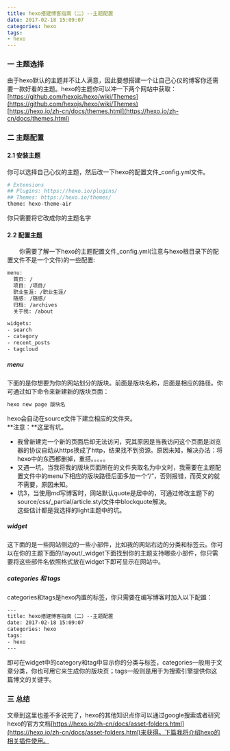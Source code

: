 ```yaml
---
title: hexo搭建博客指南（二）--主题配置
date: 2017-02-18 15:09:07
categories: hexo
tags:
- hexo
---
```

### 一 主题选择  

由于hexo默认的主题并不让人满意，因此要想搭建一个让自己心仪的博客你还需要一款好看的主题。hexo的主题你可以冲一下两个网站中获取：  
[https://github.com/hexojs/hexo/wiki/Themes](https://github.com/hexojs/hexo/wiki/Themes)  
[https://hexo.io/zh-cn/docs/themes.html](https://hexo.io/zh-cn/docs/themes.html)  


### 二 主题配置  

#### 2.1 安装主题

你可以选择自己心仪的主题，然后改一下hexo的配置文件_config.yml文件。  
``` bash
# Extensions
## Plugins: https://hexo.io/plugins/
## Themes: https://hexo.io/themes/
theme: hexo-theme-air
```
你只需要将它改成你的主题名字  


#### 2.2 配置主题  
&emsp;&emsp;你需要了解一下hexo的主题配置文件_config.yml(注意与hexo根目录下的配置文件不是一个文件)的一些配置:
``` bash
menu:
  首页: /
  项目: /项目/
  职业生涯: /职业生涯/
  随感: /随感/
  归档: /archives
  关于我: /about

widgets:
- search
- category
- recent_posts
- tagcloud

```  
##### **menu**
下面的是你想要为你的网站划分的版块。前面是版块名称，后面是相应的路径。你可通过如下命令来新建新的版块页面：  
``` bash
hexo new page 版块名
```  
hexo会自动在source文件下建立相应的文件夹。   
**注意：**这里有坑。  

- 我曾新建完一个新的页面后却无法访问，究其原因是当我访问这个页面是浏览器的协议自动从https换成了http，结果找不到资源。原因未知，解决办法：将hexo中的东西都删掉，重搭。。。。。   
- 又遇一坑，当我将我的版块页面所在的文件夹取名为中文时，我需要在主题配置文件中的menu下相应的版块路径后面多加一个“/”，否则报错，而英文的就不需要，原因未知。
- 坑3，当使用md写博客时，网站默认quote是居中的，可通过修改主题下的source/css/_partial/article.styl文件中blockquote解决。  
这些估计都是我选择的light主题中的坑。  

##### **widget**  
这下面的是一些网站侧边的一些小部件，比如我的网站右边的分类和标签云。你可以在你的主题下面的/layout/_widget下面找到你的主题支持哪些小部件，你只需要将这些部件名依照格式放在widget下即可显示在网站中。  

##### **categories 和 tags**
categories和tags是hexo内置的标签，你只需要在编写博客时加入以下配置：  
``` bash
---
title: hexo搭建博客指南（二）--主题配置
date: 2017-02-18 15:09:07
categories: hexo
tags:
- hexo
---
```
即可在widget中的category和tag中显示你的分类与标签，categories一般用于文章分类，你也可用它来生成你的版块页；tags一般则是用于为搜索引擎提供你这篇博文的关键字。  

### 三 总结

文章到这里也差不多说完了，hexo的其他知识点你可以通过google搜索或者研究hexo的官方文档[https://hexo.io/zh-cn/docs/asset-folders.html](https://hexo.io/zh-cn/docs/asset-folders.html)来获得。下篇我将介绍hexo的相关插件使用。
